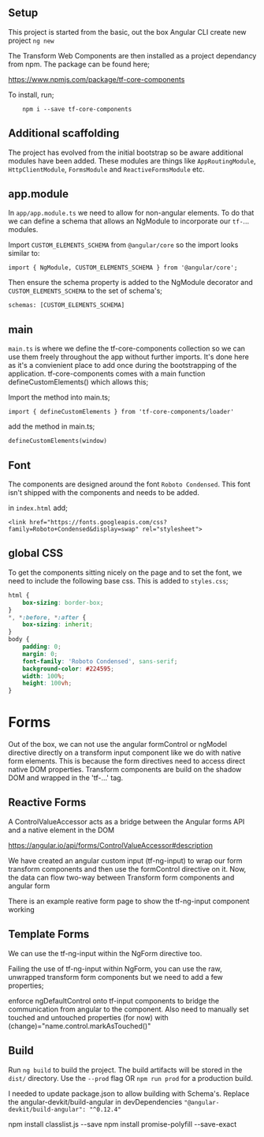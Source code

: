 
## Setup

This project is started from the basic, out the box Angular CLI create new project `ng new`

The Transform Web Components are then installed as a project dependancy from npm. The package can be found here;

https://www.npmjs.com/package/tf-core-components

To install, run;

```
	npm i --save tf-core-components
```

## Additional scaffolding

The project has evolved from the initial bootstrap so be aware additional modules have been added. These modules are things like `AppRoutingModule`, `HttpClientModule`, `FormsModule` and `ReactiveFormsModule` etc.

## app.module

In `app/app.module.ts` we need to allow for non-angular elements. To do that we can define a schema that allows an NgModule to incorporate our `tf-`... modules.

Import `CUSTOM_ELEMENTS_SCHEMA` from `@angular/core` so the import looks similar to:

`import { NgModule, CUSTOM_ELEMENTS_SCHEMA } from '@angular/core';`

Then ensure the schema property is added to the NgModule decorator and `CUSTOM_ELEMENTS_SCHEMA` to the set of schema's;

`schemas: [CUSTOM_ELEMENTS_SCHEMA]`


## main

`main.ts` is where we define the tf-core-components collection so we can use them freely throughout the app without further imports. It's done here as it's a convienient place to add once during the bootstrapping of the application. tf-core-components comes with a main function defineCustomElements() which allows this;

Import the method into main.ts;

`import { defineCustomElements } from 'tf-core-components/loader'`

add the method in main.ts;

`defineCustomElements(window)`

## Font

The components are designed around the font `Roboto Condensed`. This font isn't shipped with the components and needs to be added.

in `index.html` add;

`<link href="https://fonts.googleapis.com/css?family=Roboto+Condensed&display=swap" rel="stylesheet">`


## global CSS

To get the components sitting nicely on the page and to set the font, we need to include the following base css. This is added to `styles.css`;

```css
html {
	box-sizing: border-box;
}
*, *:before, *:after {
	box-sizing: inherit;
}
body {
	padding: 0;
	margin: 0;
	font-family: 'Roboto Condensed', sans-serif;
	background-color: #224595;
	width: 100%;
	height: 100vh;
}
```
# Forms

Out of the box, we can not use the angular formControl or ngModel directive directly on a transform input component like we do with native form elements. This is because the form directives need to access direct native DOM properties. Transform components are build on the shadow DOM and wrapped in the 'tf-...' tag.

 
## Reactive Forms

A ControlValueAccessor acts as a bridge between the Angular forms API and a native element in the DOM

https://angular.io/api/forms/ControlValueAccessor#description

We have created an angular custom input (tf-ng-input) to wrap our form transform components and then use the formControl directive on it. Now, the data can flow two-way between Transform form components and angular form

There is an example reative form page to show the tf-ng-input component working


## Template Forms

We can use the tf-ng-input within the NgForm directive too.

Failing the use of tf-ng-input within NgForm, you can use the raw, unwrapped transform form components but we need to add a few properties;

enforce ngDefaultControl onto tf-input components to bridge the communication from angular to the component. Also need to manually set touched and untouched properties (for now) with (change)="name.control.markAsTouched()"

## Build

Run `ng build` to build the project. The build artifacts will be stored in the `dist/` directory. Use the `--prod` flag OR `npm run prod` for a production build.

I needed to update package.json to allow building with Schema's. Replace the angular-devkit/build-angular in devDependencies
`"@angular-devkit/build-angular": "^0.12.4"`







npm install classlist.js --save
npm install promise-polyfill --save-exact
